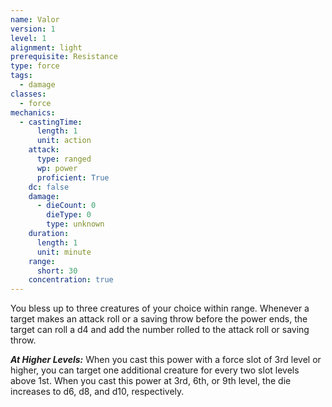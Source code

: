 ```yaml
---
name: Valor
version: 1
level: 1
alignment: light
prerequisite: Resistance
type: force
tags:
  - damage
classes:
  - force
mechanics:
  - castingTime:
      length: 1
      unit: action
    attack:
      type: ranged
      wp: power
      proficient: True
    dc: false
    damage:
      - dieCount: 0
        dieType: 0
        type: unknown
    duration:
      length: 1
      unit: minute
    range:
      short: 30
    concentration: true
---
```

You bless up to three creatures of your choice within range. Whenever a target makes an attack roll or a saving throw before the power ends, the target can roll a d4 and add the number rolled to the attack roll or saving throw.

***__At Higher Levels__:*** When you cast this power with a force slot of 3rd level or higher, you can target one additional creature for every two slot levels above 1st. When you cast this power at 3rd, 6th, or 9th level, the die increases to d6, d8, and d10, respectively.
    
